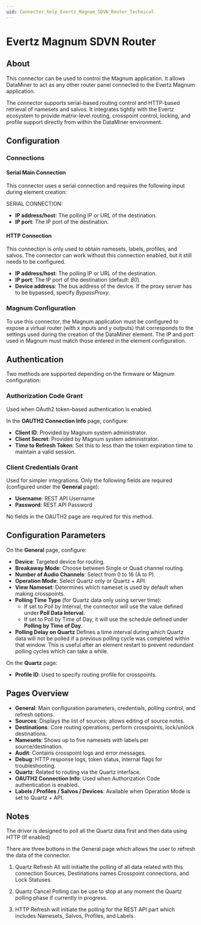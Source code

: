 ```yaml
---
uid: Connector_help_Evertz_Magnum_SDVN_Router_Technical
---
```


# Evertz Magnum SDVN Router

## About

This connector can be used to control the Magnum application. It allows DataMiner to act as any other router panel connected to the Evertz Magnum application.

The connector supports serial-based routing control and HTTP-based retrieval of namesets and salvos. It integrates tightly with the Evertz ecosystem to provide matrix-level routing, crosspoint control, locking, and profile support directly from within the DataMiner environment.

## Configuration

### Connections

#### Serial Main Connection

This connector uses a serial connection and requires the following input during element creation:

SERIAL CONNECTION:

- **IP address/host**: The polling IP or URL of the destination.
- **IP port**: The IP port of the destination.

#### HTTP Connection

This connection is only used to obtain namesets, labels, profiles, and salvos. The connector can work without this connection enabled, but it still needs to be configured.

- **IP address/host**: The polling IP or URL of the destination.
- **IP port**: The IP port of the destination (default: *80*).
- **Device address**: The bus address of the device. If the proxy server has to be bypassed, specify *BypassProxy*.

### Magnum Configuration

To use this connector, the Magnum application must be configured to expose a virtual router (with x inputs and y outputs) that corresponds to the settings used during the creation of the DataMiner element. The IP and port used in Magnum must match those entered in the element configuration.

## Authentication

Two methods are supported depending on the firmware or Magnum configuration:

### Authorization Code Grant
Used when OAuth2 token-based authentication is enabled.

In the **OAUTH2 Connection Info** page, configure:

- **Client ID**: Provided by Magnum system administrator.
- **Client Secret**: Provided by Magnum system administrator.
- **Time to Refresh Token**: Set this to less than the token expiration time to maintain a valid session.

### Client Credentials Grant
Used for simpler integrations. Only the following fields are required (configured under the **General** page):

- **Username**: REST API Username
- **Password**: REST API Password

No fields in the OAUTH2 page are required for this method.

## Configuration Parameters

On the **General** page, configure:

- **Device**: Targeted device for routing.
- **Breakaway Mode**: Choose between Single or Quad channel routing.
- **Number of Audio Channels**: Select from 0 to 16 (A to P).
- **Operation Mode**: Select Quartz only or Quartz + API.
- **View Nameset**: Determines which nameset is used by default when making crosspoints.
- **Polling Time Type** (for Quartz data only using server time):
    - If set to Poll by Interval, the connector will use the value defined under **Poll Data Interval**.
    - If set to Poll by Time of Day, it will use the schedule defined under **Polling by Time of Day**.
- **Polling Delay on Quartz** Defines a time interval during which Quartz data will not be polled if a previous polling cycle was completed within that window. This is useful after an element restart to prevent redundant polling cycles which can take a while.

On the **Quartz** page:

- **Profile ID**: Used to specify routing profile for crosspoints.

## Pages Overview

- **General**: Main configuration parameters, credentials, polling control, and refresh options.
- **Sources**: Displays the list of sources; allows editing of source notes.
- **Destinations**: Core routing operations; perform crosspoints, lock/unlock destinations.
- **Namesets**: Shows up to five namesets with labels per source/destination.
- **Audit**: Contains crosspoint logs and error messages.
- **Debug**: HTTP response logs, token status, internal flags for troubleshooting.
- **Quartz**: Related to routing via the Quartz interface.
- **OAUTH2 Connection Info**: Used when Authorization Code authentication is enabled.
- **Labels / Profiles / Salvos / Devices**: Available when Operation Mode is set to Quartz + API.

## Notes
The driver is designed to poll all the Quartz data first and then data using HTTP (If enabled)

There are three buttons in the General page which allows the user to refresh the data of the connector.

1) Quartz Refresh All will initialte the polling of all data related with this connection Sources, Destinations names Crosspoint connections, and Lock Statuses. 

2) Quartz Cancel Polling can be use to stop at any moment the Quartz polling phase if currently in progress.

3) HTTP Refresh will initiate the polling for the REST API part which includes Namesets, Salvos, Profiles, and Labels.